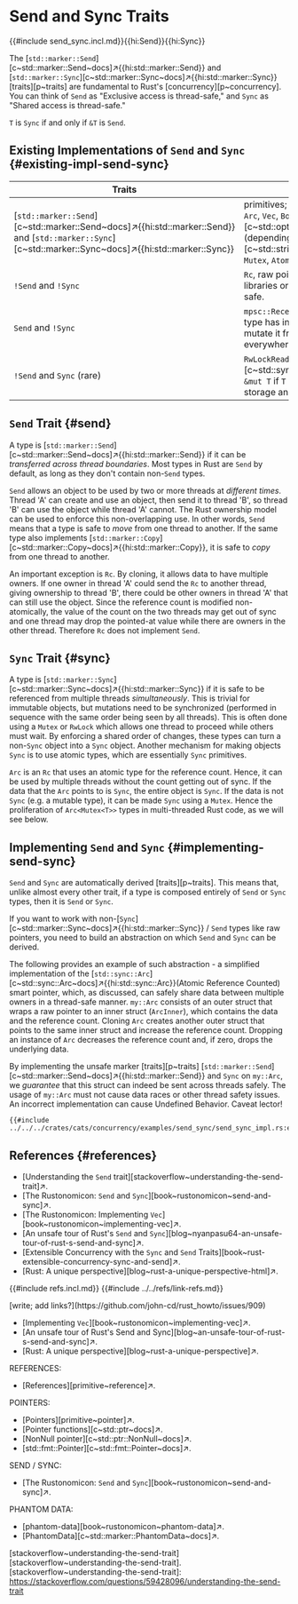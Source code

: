 # Send and Sync Traits

{{#include send_sync.incl.md}}{{hi:Send}}{{hi:Sync}}

The [`std::marker::Send`][c~std::marker::Send~docs]↗{{hi:std::marker::Send}} and [`std::marker::Sync`][c~std::marker::Sync~docs]↗{{hi:std::marker::Sync}} [traits][p~traits] are fundamental to Rust's [concurrency][p~concurrency]. You can think of `Send` as "Exclusive access is thread-safe," and `Sync` as "Shared access is thread-safe."

`T` is `Sync` if and only if `&T` is `Send`.

## Existing Implementations of `Send` and `Sync` {#existing-impl-send-sync}

| Traits | Types |
|---|---|
| [`std::marker::Send`][c~std::marker::Send~docs]↗{{hi:std::marker::Send}} and [`std::marker::Sync`][c~std::marker::Sync~docs]↗{{hi:std::marker::Sync}} | primitives; `(T1, T2)↗`, `[T; N]`, `&[T]`, `struct { x: T }`, `Arc`, `Vec`, `Box`, [`Option`][c~std::option::Option~docs]↗{{hi:Option}} (depending on underlying types); [`String`][c~std::string::ToString~docs]↗{{hi:String}}, `&str`; `Mutex`, `Atomic*`... |
| `!Send` and `!Sync` | `Rc`, raw pointers `*const T`,`*mut T`, types from external libraries or the operating system that are not thread safe. |
| `Send` and `!Sync` | `mpsc::Receiver<T>`; `UnsafeCell`, `Cell`, `RefCell`: when a type has interior mutability, we must be sure that we mutate it from one place only, but this place can be everywhere as long as it is singular. |
| `!Send` and `Sync` (rare) | `RwLockReadGuard`, `RwWriteGuard` and [`MutexGuard`][c~std::sync::MutexGuard~docs]↗{{hi:MutexGuard}}; `&mut T` if `T` is `!Send`; structs which use thread-local storage and accesses that info in `Drop`. |

## `Send` Trait {#send}

A type is [`std::marker::Send`][c~std::marker::Send~docs]↗{{hi:std::marker::Send}} if it can be _transferred across thread boundaries_. Most types in Rust are `Send` by default, as long as they don't contain non-`Send` types.

`Send` allows an object to be used by two or more threads at _different times_. Thread 'A' can create and use an object, then send it to thread 'B', so thread 'B' can use the object while thread 'A' cannot. The Rust ownership model can be used to enforce this non-overlapping use. In other words, `Send` means that a type is safe to _move_ from one thread to another. If the same type also implements [`std::marker::Copy`][c~std::marker::Copy~docs]↗{{hi:std::marker::Copy}}, it is safe to _copy_ from one thread to another.

An important exception is `Rc`. By cloning, it allows data to have multiple owners. If one owner in thread 'A' could send the `Rc` to another thread, giving ownership to thread 'B', there could be other owners in thread 'A' that can still use the object. Since the reference count is modified non-atomically, the value of the count on the two threads may get out of sync and one thread may drop the pointed-at value while there are owners in the other thread. Therefore `Rc` does not implement `Send`.

## `Sync` Trait {#sync}

A type is [`std::marker::Sync`][c~std::marker::Sync~docs]↗{{hi:std::marker::Sync}} if it is safe to be referenced from multiple threads _simultaneously_. This is trivial for immutable objects, but mutations need to be synchronized (performed in sequence with the same order being seen by all threads). This is often done using a `Mutex` or `RwLock` which allows one thread to proceed while others must wait. By enforcing a shared order of changes, these types can turn a non-`Sync` object into a `Sync` object. Another mechanism for making objects `Sync` is to use atomic types, which are essentially `Sync` primitives.

`Arc` is an `Rc` that uses an atomic type for the reference count. Hence, it can be used by multiple threads without the count getting out of sync. If the data that the `Arc` points to is `Sync`, the entire object is `Sync`. If the data is not `Sync` (e.g. a mutable type), it can be made `Sync` using a `Mutex`. Hence the proliferation of `Arc<Mutex<T>>` types in multi-threaded Rust code, as we will see below.

## Implementing `Send` and `Sync` {#implementing-send-sync}

`Send` and `Sync` are automatically derived [traits][p~traits]. This means that, unlike almost every other trait, if a type is composed entirely of `Send` or `Sync` types, then it is `Send` or `Sync`.

If you want to work with non-[`Sync`][c~std::marker::Sync~docs]↗{{hi:std::marker::Sync}} / `Send` types like raw pointers, you need to build an abstraction on which `Send` and `Sync` can be derived.

The following provides an example of such abstraction - a simplified implementation of the [`std::sync::Arc`][c~std::sync::Arc~docs]↗{{hi:std::sync::Arc}}(Atomic Reference Counted) smart pointer, which, as discussed, can safely share data between multiple owners in a thread-safe manner. `my::Arc` consists of an outer struct that wraps a raw pointer to an inner struct (`ArcInner`), which contains the data and the reference count. Cloning `Arc` creates another outer struct that points to the same inner struct and increase the reference count. Dropping an instance of `Arc` decreases the reference count and, if zero, drops the underlying data.

By implementing the unsafe marker [traits][p~traits] [`std::marker::Send`][c~std::marker::Send~docs]↗{{hi:std::marker::Send}} and `Sync` on `my::Arc`, we _guarantee_ that this struct can indeed be sent across threads safely. The usage of `my::Arc` must not cause data races or other thread safety issues. An incorrect implementation can cause Undefined Behavior. Caveat lector!

```rust,editable
{{#include ../../../crates/cats/concurrency/examples/send_sync/send_sync_impl.rs:example}}
```

## References {#references}

- [Understanding the `Send` trait][stackoverflow~understanding-the-send-trait]↗.
- [The Rustonomicon: `Send` and `Sync`][book~rustonomicon~send-and-sync]↗.
- [The Rustonomicon: Implementing `Vec`][book~rustonomicon~implementing-vec]↗.
- [An unsafe tour of Rust's `Send` and `Sync`][blog~nyanpasu64-an-unsafe-tour-of-rust-s-send-and-sync]↗.
- [Extensible Concurrency with the `Sync` and `Send` Traits][book~rust-extensible-concurrency-sync-and-send]↗.
- [Rust: A unique perspective][blog~rust-a-unique-perspective-html]↗.

{{#include refs.incl.md}}
{{#include ../../refs/link-refs.md}}

<div class="hidden">
[write; add links?](https://github.com/john-cd/rust_howto/issues/909)

- [Implementing `Vec`][book~rustonomicon~implementing-vec]↗.
- [An unsafe tour of Rust's Send and Sync][blog~an-unsafe-tour-of-rust-s-send-and-sync]↗.
- [Rust: A unique perspective][blog~rust-a-unique-perspective]↗.

REFERENCES:

- [References][primitive~reference]↗.

POINTERS:

- [Pointers][primitive~pointer]↗.
- [Pointer functions][c~std::ptr~docs]↗.
- [NonNull pointer][c~std::ptr::NonNull~docs]↗.
- [std::fmt::Pointer][c~std::fmt::Pointer~docs]↗.

SEND / SYNC:

- [The Rustonomicon: `Send` and `Sync`][book~rustonomicon~send-and-sync]↗.

PHANTOM DATA:

- [phantom-data][book~rustonomicon~phantom-data]↗.
- [PhantomData][c~std::marker::PhantomData~docs]↗.

[stackoverflow~understanding-the-send-trait][stackoverflow~understanding-the-send-trait].
[stackoverflow~understanding-the-send-trait]: https://stackoverflow.com/questions/59428096/understanding-the-send-trait

</div>
